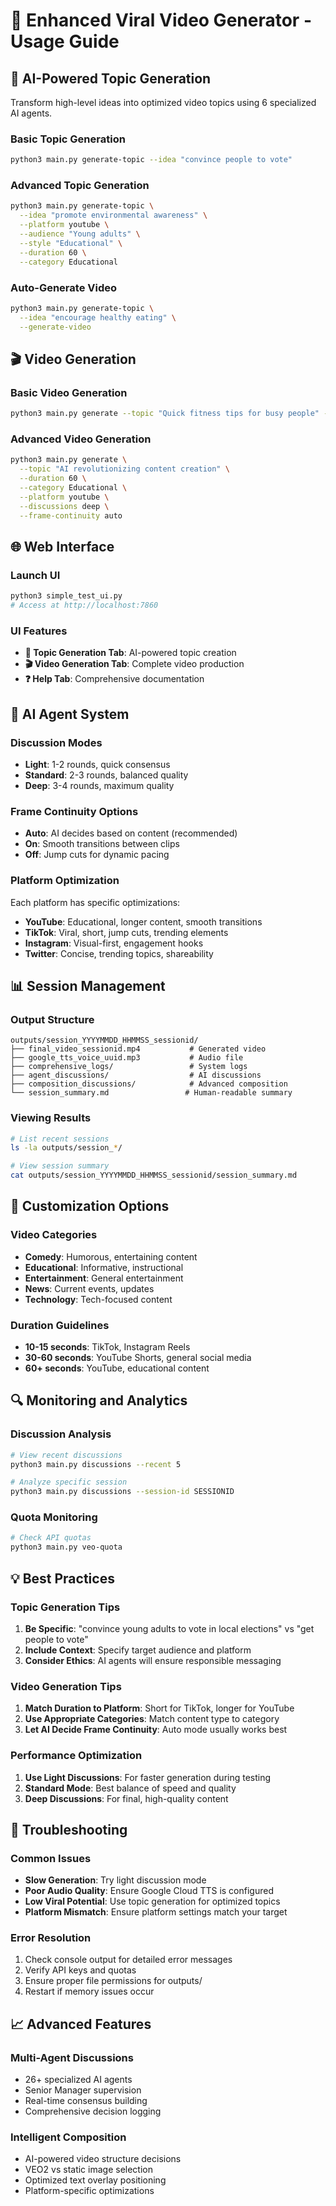 # 📖 Enhanced Viral Video Generator - Usage Guide

## 🎯 AI-Powered Topic Generation

Transform high-level ideas into optimized video topics using 6 specialized AI agents.

### Basic Topic Generation
```bash
python3 main.py generate-topic --idea "convince people to vote"
```

### Advanced Topic Generation
```bash
python3 main.py generate-topic \
  --idea "promote environmental awareness" \
  --platform youtube \
  --audience "Young adults" \
  --style "Educational" \
  --duration 60 \
  --category Educational
```

### Auto-Generate Video
```bash
python3 main.py generate-topic \
  --idea "encourage healthy eating" \
  --generate-video
```

## 🎬 Video Generation

### Basic Video Generation
```bash
python3 main.py generate --topic "Quick fitness tips for busy people" --duration 30
```

### Advanced Video Generation
```bash
python3 main.py generate \
  --topic "AI revolutionizing content creation" \
  --duration 60 \
  --category Educational \
  --platform youtube \
  --discussions deep \
  --frame-continuity auto
```

## 🌐 Web Interface

### Launch UI
```bash
python3 simple_test_ui.py
# Access at http://localhost:7860
```

### UI Features
- **🎯 Topic Generation Tab**: AI-powered topic creation
- **🎬 Video Generation Tab**: Complete video production
- **❓ Help Tab**: Comprehensive documentation

## 🤖 AI Agent System

### Discussion Modes
- **Light**: 1-2 rounds, quick consensus
- **Standard**: 2-3 rounds, balanced quality
- **Deep**: 3-4 rounds, maximum quality

### Frame Continuity Options
- **Auto**: AI decides based on content (recommended)
- **On**: Smooth transitions between clips
- **Off**: Jump cuts for dynamic pacing

### Platform Optimization
Each platform has specific optimizations:
- **YouTube**: Educational, longer content, smooth transitions
- **TikTok**: Viral, short, jump cuts, trending elements
- **Instagram**: Visual-first, engagement hooks
- **Twitter**: Concise, trending topics, shareability

## 📊 Session Management

### Output Structure
```
outputs/session_YYYYMMDD_HHMMSS_sessionid/
├── final_video_sessionid.mp4           # Generated video
├── google_tts_voice_uuid.mp3           # Audio file
├── comprehensive_logs/                 # System logs
├── agent_discussions/                  # AI discussions
├── composition_discussions/            # Advanced composition
└── session_summary.md                 # Human-readable summary
```

### Viewing Results
```bash
# List recent sessions
ls -la outputs/session_*/

# View session summary
cat outputs/session_YYYYMMDD_HHMMSS_sessionid/session_summary.md
```

## 🎨 Customization Options

### Video Categories
- **Comedy**: Humorous, entertaining content
- **Educational**: Informative, instructional
- **Entertainment**: General entertainment
- **News**: Current events, updates
- **Technology**: Tech-focused content

### Duration Guidelines
- **10-15 seconds**: TikTok, Instagram Reels
- **30-60 seconds**: YouTube Shorts, general social media
- **60+ seconds**: YouTube, educational content

## 🔍 Monitoring and Analytics

### Discussion Analysis
```bash
# View recent discussions
python3 main.py discussions --recent 5

# Analyze specific session
python3 main.py discussions --session-id SESSIONID
```

### Quota Monitoring
```bash
# Check API quotas
python3 main.py veo-quota
```

## 💡 Best Practices

### Topic Generation Tips
1. **Be Specific**: "convince young adults to vote in local elections" vs "get people to vote"
2. **Include Context**: Specify target audience and platform
3. **Consider Ethics**: AI agents will ensure responsible messaging

### Video Generation Tips
1. **Match Duration to Platform**: Short for TikTok, longer for YouTube
2. **Use Appropriate Categories**: Match content type to category
3. **Let AI Decide Frame Continuity**: Auto mode usually works best

### Performance Optimization
1. **Use Light Discussions**: For faster generation during testing
2. **Standard Mode**: Best balance of speed and quality
3. **Deep Discussions**: For final, high-quality content

## 🚨 Troubleshooting

### Common Issues
- **Slow Generation**: Try light discussion mode
- **Poor Audio Quality**: Ensure Google Cloud TTS is configured
- **Low Viral Potential**: Use topic generation for optimized topics
- **Platform Mismatch**: Ensure platform settings match your target

### Error Resolution
1. Check console output for detailed error messages
2. Verify API keys and quotas
3. Ensure proper file permissions for outputs/
4. Restart if memory issues occur

## 📈 Advanced Features

### Multi-Agent Discussions
- 26+ specialized AI agents
- Senior Manager supervision
- Real-time consensus building
- Comprehensive decision logging

### Intelligent Composition
- AI-powered video structure decisions
- VEO2 vs static image selection
- Optimized text overlay positioning
- Platform-specific optimizations 